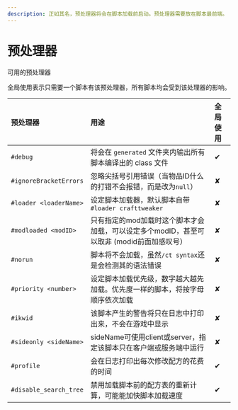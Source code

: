 ```yaml
---
description: 正如其名，预处理器将会在脚本加载前启动。预处理器需要放在脚本最前端。
---
```


# 预处理器

可用的预处理器

全局使用表示只需要一个脚本有该预处理器，所有脚本均会受到该处理器的影响。

| 预处理器 | 用途 | 全局使用 |
| :--- | :--- | :--- |
| `#debug` | 将会在 `generated` 文件夹内输出所有脚本编译出的 class 文件 | ✔ |
| `#ignoreBracketErrors` | 忽略尖括号引用错误（当物品ID什么的打错不会报错，而是改为`null`） | ✘ |
| `#loader <loaderName>` | 设定脚本加载器，默认脚本自带`#loader crafttweaker` | ✘ |
| `#modloaded <modID>` | 只有指定的mod加载时这个脚本才会加载，可以设定多个modID，甚至可以取非 (modid前面加感叹号） | ✘ |
| `#norun` | 脚本将不会加载，虽然`/ct syntax`还是会检测其的语法错误 | ✘ |
| `#priority <number>` | 设定脚本加载优先级，数字越大越先加载。优先度一样的脚本，将按字母顺序依次加载 | ✘ |
| `#ikwid` | 该脚本产生的警告将只在日志中打印出来，不会在游戏中显示 | ✘ |
| `#sideonly <sideName>` | sideName可使用client或server，指定该脚本只在客户端或服务端中运行 | ✘ |
| `#profile` | 会在日志打印出每次修改配方的花费的时间 | ✔ |
| `#disable_search_tree` | 禁用加载脚本前的配方表的重新计算，可能能加快脚本加载速度 | ✔ |
